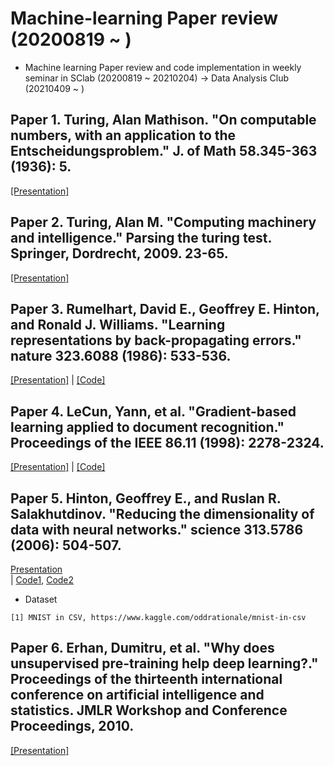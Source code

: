 # Machine-learning Paper review (20200819 ~ )  
- Machine learning Paper review and code implementation in weekly seminar in SClab (20200819 ~ 20210204) -> Data Analysis Club (20210409 ~ )

## Paper 1. Turing, Alan Mathison. "On computable numbers, with an application to the Entscheidungsproblem." J. of Math 58.345-363 (1936): 5.
[[Presentation]](https://github.com/OH-Seoyoung/Machine-learning_Paper_review/blob/master/Paper.1_Turing_Machine/20200929_Paper1_Turing_Machine.pdf)  

## Paper 2. Turing, Alan M. "Computing machinery and intelligence." Parsing the turing test. Springer, Dordrecht, 2009. 23-65.  
[[Presentation]](https://github.com/OH-Seoyoung/Machine-learning_Paper_review/blob/master/Paper.2_Imitation_Game/20201006_Paper2_Imitation_game.pdf)  

## Paper 3. Rumelhart, David E., Geoffrey E. Hinton, and Ronald J. Williams. "Learning representations by back-propagating errors." nature 323.6088 (1986): 533-536.  
[[Presentation]](https://github.com/OH-Seoyoung/Machine-learning_Paper_review/blob/master/Paper.3_Back-Propagation/20201110_Paper3_Back-Propagation.pdf) | [[Code]](https://github.com/OH-Seoyoung/Machine-learning_Paper_review/blob/master/Paper.3_Back-Propagation/Simple_implementation_of_back-propagation.ipynb)  

## Paper 4. LeCun, Yann, et al. "Gradient-based learning applied to document recognition." Proceedings of the IEEE 86.11 (1998): 2278-2324.
[[Presentation]](https://github.com/OH-Seoyoung/Machine-learning_Paper_review/blob/master/Paper.4_Convolutional_Neural_Network/20201201_Paper4_Convolutional_Neural_Network.pdf) | [[Code]](https://github.com/OH-Seoyoung/Machine-learning_Paper_review/blob/master/Paper.4_Convolutional_Neural_Network/Simple_implementation_of_CNN.ipynb)  

## Paper 5. Hinton, Geoffrey E., and Ruslan R. Salakhutdinov. "Reducing the dimensionality of data with neural networks." science 313.5786 (2006): 504-507.  
[Presentation](https://github.com/OH-Seoyoung/Machine-learning_Paper_review/blob/master/Paper.5_Dimensionality_Reduction_DBN/20210121_Paper.5_Dimensionality_Reduction_DBN.pdf)  
 | [Code1](https://github.com/OH-Seoyoung/Machine-learning_Paper_review/tree/master/Paper.5_Dimensionality_Reduction_DBN/AE_and_PCA), [Code2](https://github.com/OH-Seoyoung/Machine-learning_Paper_review/tree/master/Paper.5_Dimensionality_Reduction_DBN/RBM_and_PCA_with_MNIST)  

- Dataset
```
[1] MNIST in CSV, https://www.kaggle.com/oddrationale/mnist-in-csv
```

## Paper 6. Erhan, Dumitru, et al. "Why does unsupervised pre-training help deep learning?." Proceedings of the thirteenth international conference on artificial intelligence and statistics. JMLR Workshop and Conference Proceedings, 2010.  
[[Presentation]](https://github.com/OH-Seoyoung/Machine-learning_Paper_review/blob/master/Paper.6_Unsupervised_Pre-training/20210204_Paper.6_Unsupervised_Pre-training.pdf)  
